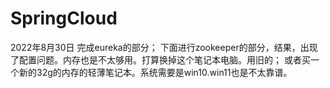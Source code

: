 # SpringCloud

2022年8月30日
完成eureka的部分；
下面进行zookeeper的部分，结果，出现了配置问题。内存也是不太够用。打算换掉这个笔记本电脑。用旧的；
或者买一个新的32g的内存的轻薄笔记本。系统需要是win10.win11也是不太靠谱。
